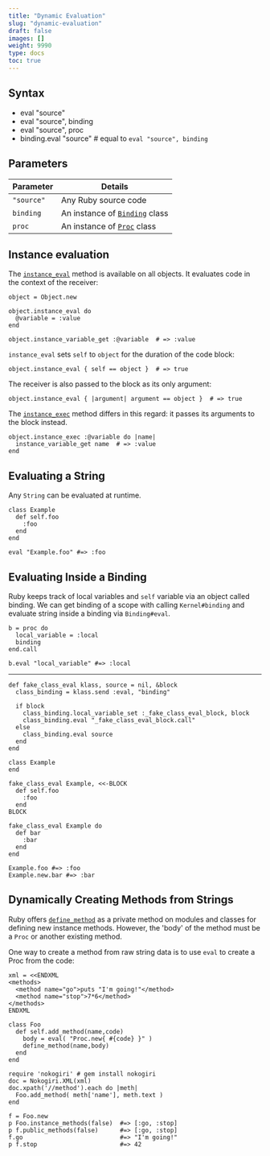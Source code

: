 ```yaml
---
title: "Dynamic Evaluation"
slug: "dynamic-evaluation"
draft: false
images: []
weight: 9990
type: docs
toc: true
---
```


## Syntax
- eval "source"
- eval "source", binding
- eval "source", proc
- binding.eval "source" # equal to `eval "source", binding`

## Parameters
| Parameter | Details |
|-----------|---------|
| `"source"` | Any Ruby source code |
| `binding` | An instance of [`Binding`](http://ruby-doc.org/core-2.2.0/Binding.html) class |
| `proc` | An instance of [`Proc`](http://ruby-doc.org/core-2.2.0/Proc.html) class |

## Instance evaluation
The [`instance_eval`][BasicObject#instance_eval] method is available on all objects. It evaluates code in the context of the receiver:

    object = Object.new

    object.instance_eval do
      @variable = :value
    end

    object.instance_variable_get :@variable  # => :value

`instance_eval` sets `self` to `object` for the duration of the code block:

    object.instance_eval { self == object }  # => true

The receiver is also passed to the block as its only argument:

    object.instance_eval { |argument| argument == object }  # => true

The [`instance_exec`][BasicObject#instance_exec] method differs in this regard: it passes its arguments to the block instead.

    object.instance_exec :@variable do |name|
      instance_variable_get name  # => :value
    end

[BasicObject#instance_eval]: http://ruby-doc.org/core/BasicObject.html#method-i-instance_eval
[BasicObject#instance_exec]: http://ruby-doc.org/core/BasicObject.html#method-i-instance_exec

## Evaluating a String
Any `String` can be evaluated at runtime.

    class Example
      def self.foo
        :foo
      end
    end
    
    eval "Example.foo" #=> :foo

## Evaluating Inside a Binding
Ruby keeps track of local variables and `self` variable via an object called binding. We can get binding of a scope with calling `Kernel#binding` and evaluate string inside a binding via `Binding#eval`.

    b = proc do
      local_variable = :local
      binding
    end.call
    
    b.eval "local_variable" #=> :local

---

    def fake_class_eval klass, source = nil, &block
      class_binding = klass.send :eval, "binding"
    
      if block
        class_binding.local_variable_set :_fake_class_eval_block, block
        class_binding.eval "_fake_class_eval_block.call"
      else
        class_binding.eval source
      end
    end
    
    class Example
    end
    
    fake_class_eval Example, <<-BLOCK
      def self.foo
        :foo
      end
    BLOCK
    
    fake_class_eval Example do
      def bar
        :bar
      end
    end
    
    Example.foo #=> :foo
    Example.new.bar #=> :bar

## Dynamically Creating Methods from Strings
Ruby offers [`define_method`](http://ruby-doc.org/core-2.3.1/Module.html#method-i-define_method) as a private method on modules and classes for defining new instance methods. However, the 'body' of the method must be a `Proc` or another existing method. 

One way to create a method from raw string data is to use `eval` to create a Proc from the code:

    xml = <<ENDXML
    <methods>
      <method name="go">puts "I'm going!"</method>
      <method name="stop">7*6</method>
    </methods>
    ENDXML
    
    class Foo
      def self.add_method(name,code)
        body = eval( "Proc.new{ #{code} }" )
        define_method(name,body)
      end
    end
    
    require 'nokogiri' # gem install nokogiri
    doc = Nokogiri.XML(xml)
    doc.xpath('//method').each do |meth|
      Foo.add_method( meth['name'], meth.text )
    end
 
    f = Foo.new
    p Foo.instance_methods(false)  #=> [:go, :stop]
    p f.public_methods(false)      #=> [:go, :stop]
    f.go                           #=> "I'm going!"
    p f.stop                       #=> 42

